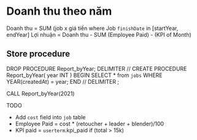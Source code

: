 # Doanh thu theo năm
Doanh thu = SUM (job  x  giá tiền where Job `finishDate` in [startYear, endYear]
Lợi nhuận = Doanh thu - SUM (Employee Paid) - (KPI of Month)


## Store procedure
DROP PROCEDURE  Report_byYear;
DELIMITER //
CREATE PROCEDURE Report_byYear(
    year INT
)
BEGIN
    SELECT * from `jobs` 
    WHERE YEAR(createdAt) = year;
END //
DELIMITER ;

CALL Report_byYear(2021)


TODO
- Add `cost` field into `job` table
- Employee Paid = cost * (retoucher + leader + blender)/100
- KPI paid = `userterm`.kpi_paid if (total > 15k)